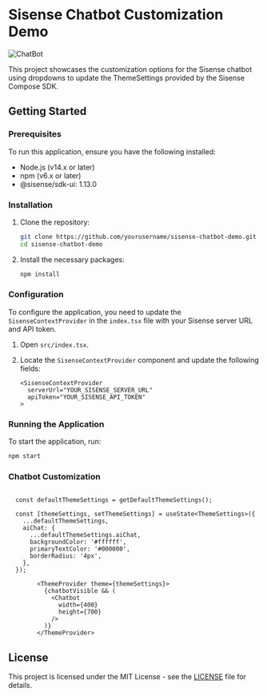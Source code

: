 # Sisense Chatbot Customization Demo

![ChatBot](https://github.com/StevePuma/chatbot-customization/assets/102320035/4f18d19b-207e-422b-83b8-c58e7f525bf0)


This project showcases the customization options for the Sisense chatbot using dropdowns to update the ThemeSettings provided by the Sisense Compose SDK.

## Getting Started

### Prerequisites

To run this application, ensure you have the following installed:

- Node.js (v14.x or later)
- npm (v6.x or later)
- @sisense/sdk-ui: 1.13.0

### Installation

1. Clone the repository:

   ```sh
   git clone https://github.com/yourusername/sisense-chatbot-demo.git
   cd sisense-chatbot-demo
   ```

2. Install the necessary packages:

   ```sh
   npm install
   ```

### Configuration

To configure the application, you need to update the `SisenseContextProvider` in the `index.tsx` file with your Sisense server URL and API token.

1. Open `src/index.tsx`.

2. Locate the `SisenseContextProvider` component and update the following fields:

   ```tsx
   <SisenseContextProvider
     serverUrl="YOUR_SISENSE_SERVER_URL"
     apiToken="YOUR_SISENSE_API_TOKEN"
   >
   ```

### Running the Application

To start the application, run:

```sh
npm start
```

### Chatbot Customization

```tsx

  const defaultThemeSettings = getDefaultThemeSettings();
  
  const [themeSettings, setThemeSettings] = useState<ThemeSettings>({
    ...defaultThemeSettings,
    aiChat: {
      ...defaultThemeSettings.aiChat,
      backgroundColor: '#ffffff',
      primaryTextColor: '#000000',
      borderRadius: '4px',
    },
  });

```

```tsx
        <ThemeProvider theme={themeSettings}>
          {chatbotVisible && (
            <Chatbot
              width={400}
              height={700}
            />
          )}
        </ThemeProvider>
```

## License

This project is licensed under the MIT License - see the [LICENSE](LICENSE) file for details.
